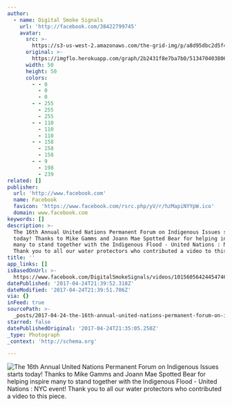 ```yaml
---
author:
  - name: Digital Smoke Signals
    url: 'http://facebook.com/38422799745'
    avatar:
      src: >-
        https://s3-us-west-2.amazonaws.com/the-grid-img/p/a8d95dbc2d5f46e37ecdd3f0f182e8bae10eeaed.png
      original: >-
        https://imgflo.herokuapp.com/graph/2b2431f8e7ba7b0/513470403806ad839bf9a27c137f7ccf/noop.png?input=https%3A%2F%2Fscontent.xx.fbcdn.net%2Fv%2Ft1.0-1%2Fc1.0.50.50%2Fp50x50%2F1458470_10152484593969746_916231248_n.png%3Foh%3De575cf73335bb8d9d7c8db71af20c216%26oe%3D5993812F
      width: 50
      height: 50
      colors:
        - - 0
          - 0
          - 0
        - - 255
          - 255
          - 255
        - - 110
          - 110
          - 110
        - - 158
          - 158
          - 158
        - - 9
          - 198
          - 239
related: []
publisher:
  url: 'http://www.facebook.com'
  name: Facebook
  favicon: 'https://www.facebook.com/rsrc.php/yV/r/hzMapiNYYpW.ico'
  domain: www.facebook.com
keywords: []
description: >-
  The 16th Annual United Nations Permanent Forum on Indigenous Issues starts
  today! Thanks to Mike Gamms and Joann Mae Spotted Bear for helping inspire
  many to stand together with the Indigenous Flood - United Nations : NYC event!
  Thank you to all our water protectors who contributed a video to this piece.
title: ''
app_links: []
isBasedOnUrl: >-
  https://www.facebook.com/DigitalSmokeSignals/videos/10156056424454746/?pnref=story
datePublished: '2017-04-24T21:39:52.318Z'
dateModified: '2017-04-24T21:39:51.706Z'
via: {}
inFeed: true
sourcePath: >-
  _posts/2017-04-24-the-16th-annual-united-nations-permanent-forum-on-indigenous.md
starred: false
datePublishedOriginal: '2017-04-24T21:35:05.250Z'
_type: Photograph
_context: 'http://schema.org'

---
```

![The 16th Annual United Nations Permanent Forum on Indigenous Issues starts today! Thanks to Mike Gamms and Joann Mae Spotted Bear for helping inspire many to stand together with the Indigenous Flood - United Nations : NYC event! Thank you to all our water protectors who contributed a video to this piece.](https://scontent.xx.fbcdn.net/v/t15.0-10/18137291_10156056458869746_2638153077105885184_n.jpg?oh=040ab759a687211f2ce2afbc5b724301&oe=597710F3)